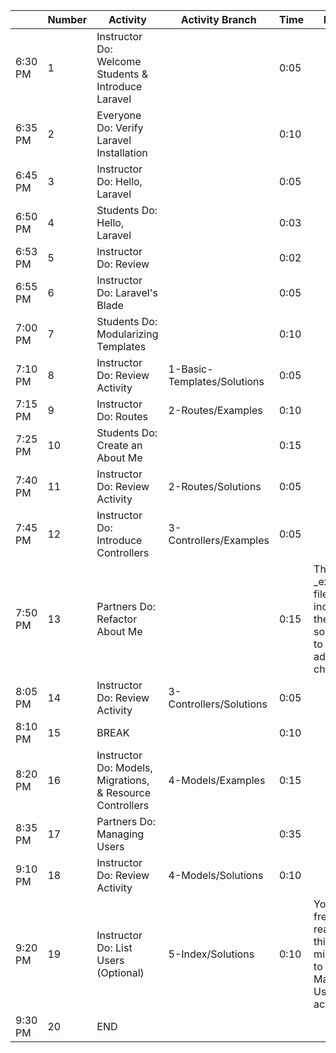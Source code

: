 |         | Number | Activity                                                  | Activity Branch             | Time | Notes                                                                     |
| ------- | ------ | --------------------------------------------------------- | --------------------------- | ---- | ------------------------------------------------------------------------- |
| 6:30 PM | 1      | Instructor Do: Welcome Students & Introduce Laravel       |                             | 0:05 |                                                                           |
| 6:35 PM | 2      | Everyone Do: Verify Laravel Installation                  |                             | 0:10 |                                                                           |
| 6:45 PM | 3      | Instructor Do: Hello, Laravel                             |                             | 0:05 |                                                                           |
| 6:50 PM | 4      | Students Do: Hello, Laravel                               |                             | 0:03 |                                                                           |
| 6:53 PM | 5      | Instructor Do: Review                                     |                             | 0:02 |                                                                           |
| 6:55 PM | 6      | Instructor Do: Laravel's Blade                            |                             | 0:05 |                                                                           |
| 7:00 PM | 7      | Students Do: Modularizing Templates                       |                             | 0:10 |                                                                           |
| 7:10 PM | 8      | Instructor Do: Review Activity                            | 1-Basic-Templates/Solutions | 0:05 |                                                                           |
| 7:15 PM | 9      | Instructor Do: Routes                                     | 2-Routes/Examples           | 0:10 |                                                                           |
| 7:25 PM | 10     | Students Do: Create an About Me                           |                             | 0:15 |                                                                           |
| 7:40 PM | 11     | Instructor Do: Review Activity                            | 2-Routes/Solutions          | 0:05 |                                                                           |
| 7:45 PM | 12     | Instructor Do: Introduce Controllers                      | 3-Controllers/Examples      | 0:05 |                                                                           |
| 7:50 PM | 13     | Partners Do: Refactor About Me                            |                             | 0:15 | The \_extra files include the solutions to the additional challenge.      |
| 8:05 PM | 14     | Instructor Do: Review Activity                            | 3-Controllers/Solutions     | 0:05 |                                                                           |
| 8:10 PM | 15     | BREAK                                                     |                             | 0:10 |                                                                           |
| 8:20 PM | 16     | Instructor Do: Models, Migrations, & Resource Controllers | 4-Models/Examples           | 0:15 |                                                                           |
| 8:35 PM | 17     | Partners Do: Managing Users                               |                             | 0:35 |                                                                           |
| 9:10 PM | 18     | Instructor Do: Review Activity                            | 4-Models/Solutions          | 0:10 |                                                                           |
| 9:20 PM | 19     | Instructor Do: List Users (Optional)                      | 5-Index/Solutions           | 0:10 | You are free to reassign this ten minutes to the Managing Users activity. |
| 9:30 PM | 20     | END                                                       |                             |      |                                                                           |
